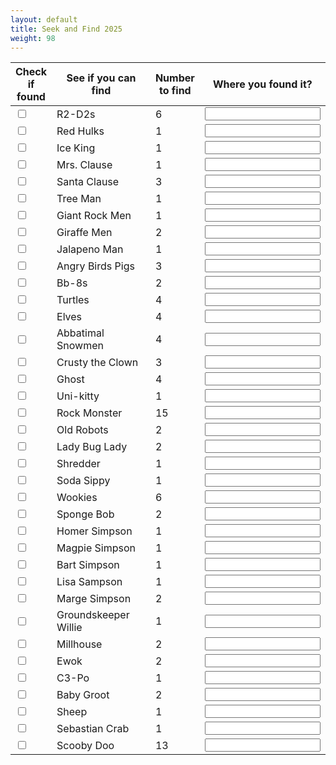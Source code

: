 ```yaml
---
layout: default
title: Seek and Find 2025
weight: 98
---
```

<table>
  <colgroup>
    <col style="width: 10%;">
    <col style="width: 40%;">
    <col style="width: 10%;">
    <col style="width: 40%;">
  </colgroup>
  <thead>
    <tr>
      <th>Check if found</th>
      <th>See if you can find</th>
      <th>Number to find</th>
      <th>Where you found it?</th>
    </tr>
  </thead>
  <tbody>
    <tr>
      <td><input type="checkbox"></td>
      <td>R2-D2s</td>
      <td>6</td>
      <td><input type="text"></td>
    </tr>
    <tr>
      <td><input type="checkbox"></td>
      <td>Red Hulks</td>
      <td>1</td>
      <td><input type="text"></td>
    </tr>
    <tr>
      <td><input type="checkbox"></td>
      <td>Ice King</td>
      <td>1</td>
      <td><input type="text"></td>
    </tr>
    <tr>
      <td><input type="checkbox"></td>
      <td>Mrs. Clause</td>
      <td>1</td>
      <td><input type="text"></td>
    </tr>
    <tr>
      <td><input type="checkbox"></td>
      <td>Santa Clause</td>
      <td>3</td>
      <td><input type="text"></td>
    </tr>
    <tr>
      <td><input type="checkbox"></td>
      <td>Tree Man</td>
      <td>1</td>
      <td><input type="text"></td>
    </tr>
    <tr>
      <td><input type="checkbox"></td>
      <td>Giant Rock Men</td>
      <td>1</td>
      <td><input type="text"></td>
    </tr>
    <tr>
      <td><input type="checkbox"></td>
      <td>Giraffe Men</td>
      <td>2</td>
      <td><input type="text"></td>
    </tr>
    <tr>
      <td><input type="checkbox"></td>
      <td>Jalapeno Man</td>
      <td>1</td>
      <td><input type="text"></td>
    </tr>
    <tr>
      <td><input type="checkbox"></td>
      <td>Angry Birds Pigs</td>
      <td>3</td>
      <td><input type="text"></td>
    </tr>
    <tr>
      <td><input type="checkbox"></td>
      <td>Bb-8s</td>
      <td>2</td>
      <td><input type="text"></td>
    </tr>
    <tr>
      <td><input type="checkbox"></td>
      <td>Turtles</td>
      <td>4</td>
      <td><input type="text"></td>
    </tr>
    <tr>
      <td><input type="checkbox"></td>
      <td>Elves</td>
      <td>4</td>
      <td><input type="text"></td>
    </tr>
    <tr>
      <td><input type="checkbox"></td>
      <td>Abbatimal Snowmen</td>
      <td>4</td>
      <td><input type="text"></td>
    </tr>
    <tr>
      <td><input type="checkbox"></td>
      <td>Crusty the Clown</td>
      <td>3</td>
      <td><input type="text"></td>
    </tr>
    <tr>
      <td><input type="checkbox"></td>
      <td>Ghost</td>
      <td>4</td>
      <td><input type="text"></td>
    </tr>
    <tr>
      <td><input type="checkbox"></td>
      <td>Uni-kitty</td>
      <td>1</td>
      <td><input type="text"></td>
    </tr>
    <tr>
      <td><input type="checkbox"></td>
      <td>Rock Monster</td>
      <td>15</td>
      <td><input type="text"></td>
    </tr>
    <tr>
      <td><input type="checkbox"></td>
      <td>Old Robots</td>
      <td>2</td>
      <td><input type="text"></td>
    </tr>
    <tr>
      <td><input type="checkbox"></td>
      <td>Lady Bug Lady</td>
      <td>2</td>
      <td><input type="text"></td>
    </tr>
    <tr>
      <td><input type="checkbox"></td>
      <td>Shredder</td>
      <td>1</td>
      <td><input type="text"></td>
    </tr>
    <tr>
      <td><input type="checkbox"></td>
      <td>Soda Sippy</td>
      <td>1</td>
      <td><input type="text"></td>
    </tr>
    <tr>
      <td><input type="checkbox"></td>
      <td>Wookies</td>
      <td>6</td>
      <td><input type="text"></td>
    </tr>
    <tr>
      <td><input type="checkbox"></td>
      <td>Sponge Bob</td>
      <td>2</td>
      <td><input type="text"></td>
    </tr>
    <tr>
      <td><input type="checkbox"></td>
      <td>Homer Simpson</td>
      <td>1</td>
      <td><input type="text"></td>
    </tr>
    <tr>
      <td><input type="checkbox"></td>
      <td>Magpie Simpson</td>
      <td>1</td>
      <td><input type="text"></td>
    </tr>
    <tr>
      <td><input type="checkbox"></td>
      <td>Bart Simpson</td>
      <td>1</td>
      <td><input type="text"></td>
    </tr>
    <tr>
      <td><input type="checkbox"></td>
      <td>Lisa Sampson</td>
      <td>1</td>
      <td><input type="text"></td>
    </tr>
    <tr>
      <td><input type="checkbox"></td>
      <td>Marge Simpson</td>
      <td>2</td>
      <td><input type="text"></td>
    </tr>
    <tr>
      <td><input type="checkbox"></td>
      <td>Groundskeeper Willie</td>
      <td>1</td>
      <td><input type="text"></td>
    </tr>
    <tr>
      <td><input type="checkbox"></td>
      <td>Millhouse</td>
      <td>2</td>
      <td><input type="text"></td>
    </tr>
    <tr>
      <td><input type="checkbox"></td>
      <td>Ewok</td>
      <td>2</td>
      <td><input type="text"></td>
    </tr>
    <tr>
      <td><input type="checkbox"></td>
      <td>C3-Po</td>
      <td>1</td>
      <td><input type="text"></td>
    </tr>
    <tr>
      <td><input type="checkbox"></td>
      <td>Baby Groot</td>
      <td>2</td>
      <td><input type="text"></td>
    </tr>
    <tr>
      <td><input type="checkbox"></td>
      <td>Sheep</td>
      <td>1</td>
      <td><input type="text"></td>
    </tr>
    <tr>
      <td><input type="checkbox"></td>
      <td>Sebastian Crab</td>
      <td>1</td>
      <td><input type="text"></td>
    </tr>
    <tr>
      <td><input type="checkbox"></td>
      <td>Scooby Doo</td>
      <td>13</td>
      <td><input type="text"></td>
    </tr>
  </tbody>
</table>

